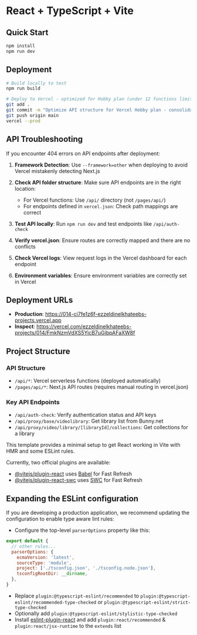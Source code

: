 # React + TypeScript + Vite

## Quick Start
```bash
npm install
npm run dev
```

## Deployment
```bash
# Build locally to test
npm run build

# Deploy to Vercel - optimized for Hobby plan (under 12 functions limit)
git add .
git commit -m "Optimize API structure for Vercel Hobby plan - consolidate to 8 functions"
git push origin main
vercel --prod
```

## API Troubleshooting

If you encounter 404 errors on API endpoints after deployment:

1. **Framework Detection**: Use `--framework=other` when deploying to avoid Vercel mistakenly detecting Next.js

2. **Check API folder structure**: Make sure API endpoints are in the right location:
   - For Vercel functions: Use `/api/` directory (not `/pages/api/`)
   - For endpoints defined in `vercel.json`: Check path mappings are correct

3. **Test API locally**: Run `npm run dev` and test endpoints like `/api/auth-check`

4. **Verify vercel.json**: Ensure routes are correctly mapped and there are no conflicts

5. **Check Vercel logs**: View request logs in the Vercel dashboard for each endpoint

6. **Environment variables**: Ensure environment variables are correctly set in Vercel

## Deployment URLs
- **Production**: https://014-ci7fe1z6f-ezzeldinelkhateebs-projects.vercel.app
- **Inspect**: https://vercel.com/ezzeldinelkhateebs-projects/014/FmkNzmVdXS5YicB7uGibpAFaXW8f

## Project Structure

### API Structure
- `/api/*`: Vercel serverless functions (deployed automatically)
- `/pages/api/*`: Next.js API routes (requires manual routing in vercel.json)

### Key API Endpoints
- `/api/auth-check`: Verify authentication status and API keys
- `/api/proxy/base/videolibrary`: Get library list from Bunny.net
- `/api/proxy/video/library/[libraryId]/collections`: Get collections for a library

This template provides a minimal setup to get React working in Vite with HMR and some ESLint rules.

Currently, two official plugins are available:

- [@vitejs/plugin-react](https://github.com/vitejs/vite-plugin-react/blob/main/packages/plugin-react/README.md) uses [Babel](https://babeljs.io/) for Fast Refresh
- [@vitejs/plugin-react-swc](https://github.com/vitejs/vite-plugin-react-swc) uses [SWC](https://swc.rs/) for Fast Refresh

## Expanding the ESLint configuration

If you are developing a production application, we recommend updating the configuration to enable type aware lint rules:

- Configure the top-level `parserOptions` property like this:

```js
export default {
  // other rules...
  parserOptions: {
    ecmaVersion: 'latest',
    sourceType: 'module',
    project: ['./tsconfig.json', './tsconfig.node.json'],
    tsconfigRootDir: __dirname,
  },
}
```

- Replace `plugin:@typescript-eslint/recommended` to `plugin:@typescript-eslint/recommended-type-checked` or `plugin:@typescript-eslint/strict-type-checked`
- Optionally add `plugin:@typescript-eslint/stylistic-type-checked`
- Install [eslint-plugin-react](https://github.com/jsx-eslint/eslint-plugin-react) and add `plugin:react/recommended` & `plugin:react/jsx-runtime` to the `extends` list
